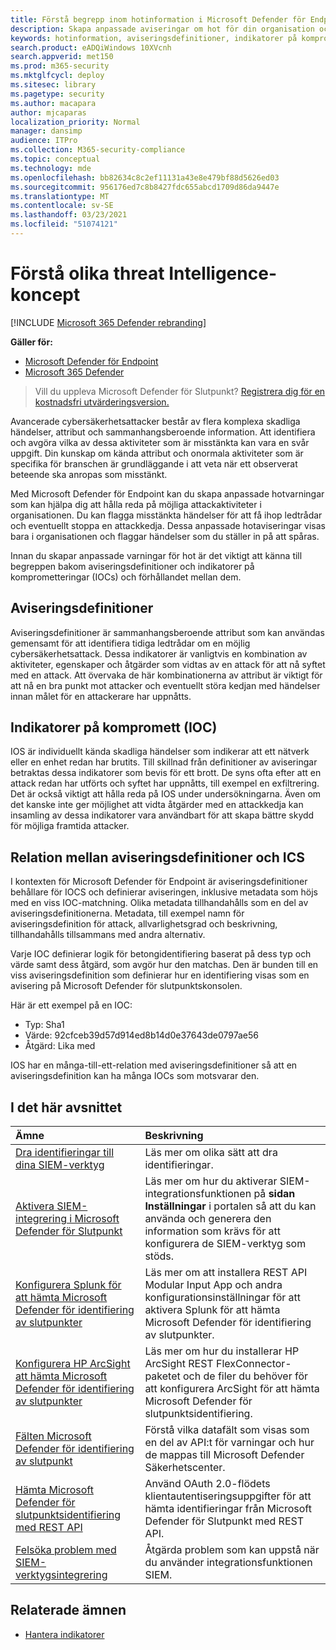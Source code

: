 ```yaml
---
title: Förstå begrepp inom hotinformation i Microsoft Defender för Endpoint
description: Skapa anpassade aviseringar om hot för din organisation och lär dig mer om begreppen kring hotinformation i Microsoft Defender för Slutpunkt
keywords: hotinformation, aviseringsdefinitioner, indikatorer på kompromett, ioc
search.product: eADQiWindows 10XVcnh
search.appverid: met150
ms.prod: m365-security
ms.mktglfcycl: deploy
ms.sitesec: library
ms.pagetype: security
ms.author: macapara
author: mjcaparas
localization_priority: Normal
manager: dansimp
audience: ITPro
ms.collection: M365-security-compliance
ms.topic: conceptual
ms.technology: mde
ms.openlocfilehash: bb82634c8c2ef11131a43e8e479bf88d5626ed03
ms.sourcegitcommit: 956176ed7c8b8427fdc655abcd1709d86da9447e
ms.translationtype: MT
ms.contentlocale: sv-SE
ms.lasthandoff: 03/23/2021
ms.locfileid: "51074121"
---
```

# <a name="understand-threat-intelligence-concepts"></a>Förstå olika threat Intelligence-koncept

[!INCLUDE [Microsoft 365 Defender rebranding](../../includes/microsoft-defender.md)]

**Gäller för:**
- [Microsoft Defender för Endpoint](https://go.microsoft.com/fwlink/?linkid=2154037)
- [Microsoft 365 Defender](https://go.microsoft.com/fwlink/?linkid=2118804)



>Vill du uppleva Microsoft Defender för Slutpunkt? [Registrera dig för en kostnadsfri utvärderingsversion.](https://www.microsoft.com/microsoft-365/windows/microsoft-defender-atp?ocid=docs-wdatp-threatindicator-abovefoldlink) 

Avancerade cybersäkerhetsattacker består av flera komplexa skadliga händelser, attribut och sammanhangsberoende information. Att identifiera och avgöra vilka av dessa aktiviteter som är misstänkta kan vara en svår uppgift. Din kunskap om kända attribut och onormala aktiviteter som är specifika för branschen är grundläggande i att veta när ett observerat beteende ska anropas som misstänkt.

Med Microsoft Defender för Endpoint kan du skapa anpassade hotvarningar som kan hjälpa dig att hålla reda på möjliga attackaktiviteter i organisationen. Du kan flagga misstänkta händelser för att få ihop ledtrådar och eventuellt stoppa en attackkedja. Dessa anpassade hotaviseringar visas bara i organisationen och flaggar händelser som du ställer in på att spåras.

Innan du skapar anpassade varningar för hot är det viktigt att känna till begreppen bakom aviseringsdefinitioner och indikatorer på komprometteringar (IOCs) och förhållandet mellan dem.

## <a name="alert-definitions"></a>Aviseringsdefinitioner
Aviseringsdefinitioner är sammanhangsberoende attribut som kan användas gemensamt för att identifiera tidiga ledtrådar om en möjlig cybersäkerhetsattack. Dessa indikatorer är vanligtvis en kombination av aktiviteter, egenskaper och åtgärder som vidtas av en attack för att nå syftet med en attack. Att övervaka de här kombinationerna av attribut är viktigt för att nå en bra punkt mot attacker och eventuellt störa kedjan med händelser innan målet för en attackerare har uppnåtts.

## <a name="indicators-of-compromise-ioc"></a>Indikatorer på kompromett (IOC)
IOS är individuellt kända skadliga händelser som indikerar att ett nätverk eller en enhet redan har brutits. Till skillnad från definitioner av aviseringar betraktas dessa indikatorer som bevis för ett brott. De syns ofta efter att en attack redan har utförts och syftet har uppnåtts, till exempel en exfiltrering. Det är också viktigt att hålla reda på IOS under undersökningarna. Även om det kanske inte ger möjlighet att vidta åtgärder med en attackkedja kan insamling av dessa indikatorer vara användbart för att skapa bättre skydd för möjliga framtida attacker.

## <a name="relationship-between-alert-definitions-and-iocs"></a>Relation mellan aviseringsdefinitioner och ICS
I kontexten för Microsoft Defender för Endpoint är aviseringsdefinitioner behållare för IOCS och definierar aviseringen, inklusive metadata som höjs med en viss IOC-matchning. Olika metadata tillhandahålls som en del av aviseringsdefinitionerna. Metadata, till exempel namn för aviseringsdefinition för attack, allvarlighetsgrad och beskrivning, tillhandahålls tillsammans med andra alternativ.

Varje IOC definierar logik för betongidentifiering baserat på dess typ och värde samt dess åtgärd, som avgör hur den matchas. Den är bunden till en viss aviseringsdefinition som definierar hur en identifiering visas som en avisering på Microsoft Defender för slutpunktskonsolen.

Här är ett exempel på en IOC:
- Typ: Sha1
- Värde: 92cfceb39d57d914ed8b14d0e37643de0797ae56
- Åtgärd: Lika med

IOS har en många-till-ett-relation med aviseringsdefinitioner så att en aviseringsdefinition kan ha många IOCs som motsvarar den.

## <a name="in-this-section"></a>I det här avsnittet

Ämne | Beskrivning
:---|:---
[Dra identifieringar till dina SIEM-verktyg](configure-siem.md)| Läs mer om olika sätt att dra identifieringar.
[Aktivera SIEM-integrering i Microsoft Defender för Slutpunkt](enable-siem-integration.md)| Läs mer om hur du aktiverar SIEM-integrationsfunktionen på **sidan Inställningar** i portalen så att du kan använda och generera den information som krävs för att konfigurera de SIEM-verktyg som stöds.
[Konfigurera Splunk för att hämta Microsoft Defender för identifiering av slutpunkter](configure-siem.md)| Läs mer om att installera REST API Modular Input App och andra konfigurationsinställningar för att aktivera Splunk för att hämta Microsoft Defender för identifiering av slutpunkter.
[Konfigurera HP ArcSight att hämta Microsoft Defender för identifiering av slutpunkter](configure-arcsight.md)| Läs mer om hur du installerar HP ArcSight REST FlexConnector-paketet och de filer du behöver för att konfigurera ArcSight för att hämta Microsoft Defender för slutpunktsidentifiering.
[Fälten Microsoft Defender för identifiering av slutpunkt](api-portal-mapping.md) | Förstå vilka datafält som visas som en del av API:t för varningar och hur de mappas till Microsoft Defender Säkerhetscenter.
[Hämta Microsoft Defender för slutpunktsidentifiering med REST API](pull-alerts-using-rest-api.md) | Använd OAuth 2.0-flödets klientautentiseringsuppgifter för att hämta identifieringar från Microsoft Defender för Slutpunkt med REST API.
[Felsöka problem med SIEM-verktygsintegrering](troubleshoot-siem.md) | Åtgärda problem som kan uppstå när du använder integrationsfunktionen SIEM.



## <a name="related-topics"></a>Relaterade ämnen
- [Hantera indikatorer](manage-indicators.md)
